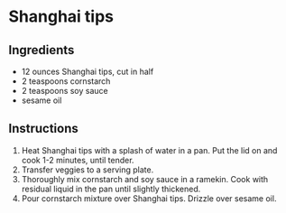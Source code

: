 # Shanghai tips

## Ingredients

- 12 ounces Shanghai tips, cut in half
- 2 teaspoons cornstarch
- 2 teaspoons soy sauce
- sesame oil

## Instructions

1. Heat Shanghai tips with a splash of water in a pan. Put the lid on and cook 1-2 minutes, until tender.
2. Transfer veggies to a serving plate.
3. Thoroughly mix cornstarch and soy sauce in a ramekin. Cook with residual liquid in the pan until slightly thickened.
4. Pour cornstarch mixture over Shanghai tips. Drizzle over sesame oil.
